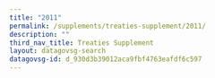 ```yaml
---
title: "2011"
permalink: /supplements/treaties-supplement/2011/
description: ""
third_nav_title: Treaties Supplement
layout: datagovsg-search
datagovsg-id: d_930d3b39012aca9fbf4763eafdf6c597
---
```

